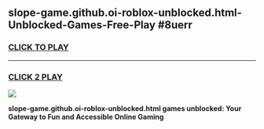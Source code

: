 
## slope-game.github.oi-roblox-unblocked.html-Unblocked-Games-Free-Play #8uerr
<h3>
<a href="https://us.freeplayer.one?title=slope-game.github.oi-roblox-unblocked.html&ref=9M">CLICK TO PLAY</a></h3>
<hr>

<h3>
<a href="https://us.freeplayer.one?title=slope-game.github.oi-roblox-unblocked.html&ref=9M">CLICK 2 PLAY</a>
  
</h3>

<a href="https://us.freeplayer.one?title=slope-game.github.oi-roblox-unblocked.html&ref=9M"><img src="https://clearcache.store/games.png"></a>


**slope-game.github.oi-roblox-unblocked.html games unblocked: Your Gateway to Fun and Accessible Online Gaming**

